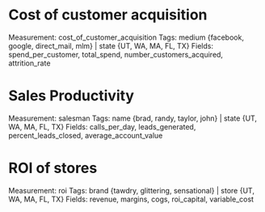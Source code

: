 # Cost of customer acquisition

Measurement: cost_of_customer_acquisition
	Tags:	  medium {facebook, google, direct_mail, mlm} | state {UT, WA, MA, FL, TX}
	Fields: spend_per_customer, total_spend, number_customers_acquired, attrition_rate

# Sales Productivity

Measurement: salesman
	Tags:		name {brad, randy, taylor, john} | state {UT, WA, MA, FL, TX}
	Fields: calls_per_day, leads_generated, percent_leads_closed, average_account_value

# ROI of stores

Measurement: roi
	Tags: 	brand {tawdry, glittering, sensational} | store {UT, WA, MA, FL, TX}
	Fields: revenue, margins, cogs, roi_capital, variable_cost
	

